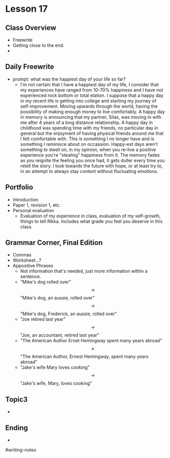 # Lesson 17

## Class Overview
- Freewrite
- Getting close to the end.
- 

## Daily Freewrite 
- prompt: what was the happiest day of your life so far?
  - I'm not certain that I have a happiest day of my life, I consider that my experiences have ranged from 10-70% happiness and I have not experienced rock bottom or total elation. I suppose that a happy day in my recent life is getting into college and starting my journey of self-improvement. Moving upwards through the world, having the possibility of making enough money to live comfortably. A happy day in memory is announcing that my partner, Silas, was moving in with me after 4 years of a long distance relationship. A happy day in childhood was spending time with my friends, no particular day in general but the enjoyment of having physical friends around me that I felt comfortable with. This is something I no longer have and is something I reminisce about on occassion. Happy-est days aren't something to dwell on, in my opinion, when you re-live a positive experience you're "stealing" happiness from it. The memory fades as you reignite the feeling you once had, it gets duller every time you retell the story. I look towards the future with hope, or at least try to, in an attempt to always stay content without fluctuating emotions.

## Portfolio
- Introduction
- Paper 1, revision 1, etc.
- Personal evaluation
  - Evaluation of my experience in class, evaluation of my self-growth, things to tell Rikka. Includes what grade you feel you deserve in this class.

## Grammar Corner, Final Edition
- Commas
- Worksheet...?
- Appositive Phrases
  - Not information that's needed, just more information within a sentence.
  - "Mike's dog rolled over" $$\to$$ "Mike's dog, an aussie, rolled over" $$\to$$ "Mike's dog, Frederick, an aussie, rolled over"
  - "Joe retired last year" $$\to$$ "Joe, an accountant, retired last year"
  - "The American Author Ernet Hemingway spent many years abroad" $$\neq$$ "The American Author, Ernest Hemingway, spent many years abroad"
  - "Jake's wife Mary loves cooking" $$\to$$ "Jake's wife, Mary, loves cooking"

## Topic3
- 

## Ending
- 

#writing-notes
